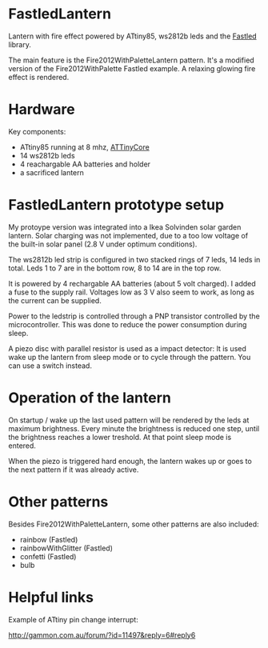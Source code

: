 # FastledLantern
Lantern with fire effect powered by ATtiny85, ws2812b leds and the [Fastled](https://github.com/FastLED/FastLED) library.

The main feature is the Fire2012WithPaletteLantern pattern. It's a modified version of the Fire2012WithPalette Fastled example. A relaxing glowing fire effect is rendered.

# Hardware
Key components:
- ATtiny85 running at 8 mhz, [ATTinyCore](https://github.com/SpenceKonde/ATTinyCore)
- 14 ws2812b leds
- 4 reachargable AA batteries and holder
- a sacrificed lantern

# FastledLantern prototype setup

My protoype version was integrated into a Ikea Solvinden solar garden lantern. Solar charging was not implemented, due to a too low voltage of the built-in solar panel (2.8 V under optimum conditions).

The ws2812b led strip is configured in two stacked rings of 7 leds, 14 leds in total. Leds 1 to 7 are in the bottom row, 8 to 14 are in the top row.

It is powered by 4 rechargable AA batteries (about 5 volt charged). I added a fuse to the supply rail. Voltages low as 3 V also seem to work, as long as the current can be supplied.

Power to the ledstrip is controlled through a PNP transistor controlled by the microcontroller. This was done to reduce the power consumption during sleep.

A piezo disc with parallel resistor is used as a impact detector: It is used wake up the lantern from sleep mode or to cycle through the pattern. You can use a switch instead.

# Operation of the lantern
On startup / wake up the last used pattern will be rendered by the leds at maximum brightness. Every minute the brightness is reduced one step, until the brightness reaches a lower treshold. At that point sleep mode is entered.

When the piezo is triggered hard enough, the lantern wakes up or goes to the next pattern if it was already active.

# Other patterns

Besides Fire2012WithPaletteLantern, some other patterns are also included:
- rainbow (Fastled)
- rainbowWithGlitter (Fastled)
- confetti (Fastled)
- bulb

# Helpful links
Example of ATtiny pin change interrupt:

http://gammon.com.au/forum/?id=11497&reply=6#reply6
